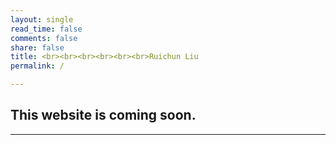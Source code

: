 ```yaml
---
layout: single
read_time: false
comments: false
share: false
title: <br><br><br><br><br><br>Ruichun Liu
permalink: /

---
```


## This website is coming soon.

---
